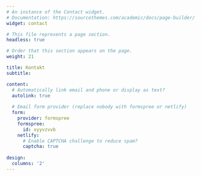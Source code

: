 ```yaml
---
# An instance of the Contact widget.
# Documentation: https://sourcethemes.com/academic/docs/page-builder/
widget: contact

# This file represents a page section.
headless: true

# Order that this section appears on the page.
weight: 21

title: Kontakt
subtitle:

content:
  # Automatically link email and phone or display as text?
  autolink: true
  
  # Email form provider (replace nobody with formspree or netlify)
  form:
    provider: formspree
    formspree:
      id: xyyvzvvb
    netlify:
      # Enable CAPTCHA challenge to reduce spam?
      captcha: true
  
design:
  columns: '2'
---
```

